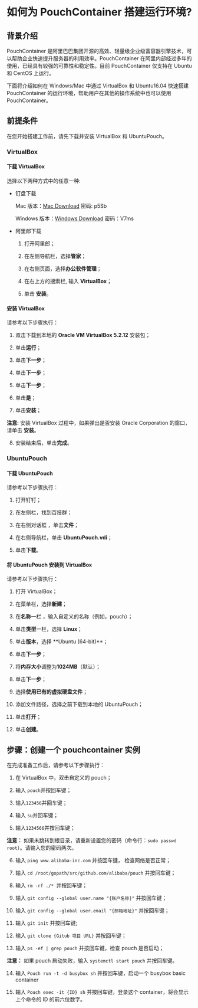﻿# 如何为 PouchContainer 搭建运行环境?

## 背景介绍
 
PouchContainer 是阿里巴巴集团开源的高效、轻量级企业级富容器引擎技术，可以帮助企业快速提升服务器的利用效率。PouchContainer 在阿里内部经过多年的使用，已经具有较强的可靠性和稳定性。目前 PouchContainer 仅支持在 Ubuntu 和 CentOS 上运行。

下面将介绍如何在 Windows/Mac 中通过 VirtualBox 和 Ubuntu16.04 快速搭建 PouchContainer 的运行环境，帮助用户在其他的操作系统中也可以使用 PouchContainer。 

## 前提条件

在您开始搭建工作前，请先下载并安装 VirtualBox 和 UbuntuPouch。

### VirtualBox

#### 下载 VirtualBox

选择以下两种方式中的任意一种:

- 钉盘下载
	
	Mac 版本：[Mac Download](https://space.dingtalk.com/s/gwHOABma4QLOGlgkPQPaACBiMzk5ZWRjZTAyOGI0MTBkOGRkNTRjYzNkN2Q1NTFjOA)    密码: p5Sb

	Windows 版本：[Windows Download](https://space.dingtalk.com/s/gwHOABmLzwLOGlgkPQPaACBhNzNjYjI5NTYxMzQ0NmUwOWRmMTFlN2UzMTYxNDQ4Mw) 密码：V7ms
   
- 阿里郎下载
    
	1. 打开阿里郎；
	
	2. 在左侧导航栏，选择**管家**；
	
	3. 在右侧页面，选择**办公软件管理**；
    
	4. 在右上方的搜索栏, 输入 **VirtualBox**；
	
	5. 单击 **安装**。

#### 安装 VirtualBox

请参考以下步骤执行：

1. 双击下载到本地的 **Oracle VM VirtualBox 5.2.12** 安装包；

2. 单击**运行**；

3. 单击**下一步**；

4. 单击**下一步**；

5. 单击**下一步**；

6. 单击**是**；

7. 单击**安装**；

  **注意:** 安装 VirtualBox 过程中，如果弹出是否安装 Oracle Corporation 的窗口，请单击 **安装**。 

8. 安装结束后，单击**完成**。

### UbuntuPouch

#### 下载 UbuntuPouch

请参考以下步骤执行：

1. 打开钉钉；

2. 在左侧栏，找到百技群；

3. 在右侧对话框 ，单击**文件**；

4. 在右侧导航栏，单击 **UbuntuPouch.vdi**；

5. 单击**下载**。


#### 将 UbuntuPouch 安装到 VirtualBox

请参考以下步骤执行：

1. 打开 VirtualBox；

2. 在菜单栏，选择**新建**；

3. 在**名称**一栏 ，输入自定义的名称（例如，pouch）；

4. 单击**类型**一栏，选择 **Linux**；

5. 单击**版本**，选择 **Ubuntu \(64-bit)\**；

6. 单击**下一步**；

7. 将**内存大小**调整为**1024MB**（默认）；

8. 单击**下一步**；

9. 选择**使用已有的虚拟硬盘文件**；

10. 添加文件路径，选择之前下载到本地的 UbuntuPouch；

11. 单击**打开**；

12. 单击**创建**。
 
## 步骤：创建一个 pouchcontainer 实例

在完成准备工作后，请参考以下步骤执行：

1. 在 VirtualBox 中，双击自定义的 pouch；

2. 输入 `pouch`并按回车键；

3. 输入`123456`并回车键；

4. 输入 `su`并回车键；

5. 输入`1234566`并按回车键；

  **注意：** 如果未跳转到根目录，请重新设置您的密码（命令行：`sudo passwd root`）。请输入您的密码两次。

6. 输入 `ping www.alibaba-inc.com` 并按回车键， 检查网络是否正常；

7. 输入 `cd /root/gopath/src/github.com/alibaba/pouch` 并按回车键；

8. 输入 `rm -rf ./* `并按回车键；

9. 输入 `git config --global user.name "{账户名称}"` 并按回车键；

10. 输入 `git config --global user.email "{邮箱地址}"` 并按回车键；

11. 输入 `git init` 并按回车键;

12. 输入 `git clone {Gitub 项目 URL}` 并按回车键；

13. 输入 `ps -ef | grep pouch` 并按回车键，检查 pouch 是否启动；

  **注意：** 如果 pouch 启动失败，输入 `systemctl start pouch` 并按回车键。

14. 输入 `Pouch run -t -d busybox sh` 并按回车键，启动一个 busybox basic container

15. 输入 `Pouch exec -it {ID} sh` 并按回车键，登录这个 container，将会显示上个命令的 ID 的前六位数字。
